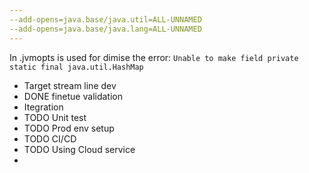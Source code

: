 ```yaml
---
--add-opens=java.base/java.util=ALL-UNNAMED
--add-opens=java.base/java.lang=ALL-UNNAMED
---
```

In .jvmopts is used for dimise the error: `Unable to make field private static final java.util.HashMap`



- Target stream line dev
- DONE finetue validation 
- Itegration 
- TODO Unit test
- TODO Prod env setup
- TODO CI/CD
- TODO Using Cloud service
- 
